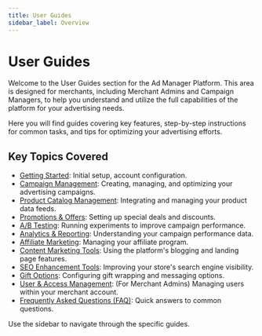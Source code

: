 ```yaml
---
title: User Guides
sidebar_label: Overview
---
```


# User Guides

Welcome to the User Guides section for the Ad Manager Platform. This area is designed for merchants, including Merchant Admins and Campaign Managers, to help you understand and utilize the full capabilities of the platform for your advertising needs.

Here you will find guides covering key features, step-by-step instructions for common tasks, and tips for optimizing your advertising efforts.

## Key Topics Covered

*   [Getting Started](/docs/user-guides/getting-started/): Initial setup, account configuration.
*   [Campaign Management](/docs/user-guides/campaign-management/): Creating, managing, and optimizing your advertising campaigns.
*   [Product Catalog Management](/docs/user-guides/product-catalogs/): Integrating and managing your product data feeds.
*   [Promotions & Offers](/docs/user-guides/promotions/): Setting up special deals and discounts.
*   [A/B Testing](/docs/user-guides/ab-testing/): Running experiments to improve campaign performance.
*   [Analytics & Reporting](/docs/user-guides/analytics/): Understanding your campaign performance data.
*   [Affiliate Marketing](/docs/user-guides/affiliate-marketing/): Managing your affiliate program.
*   [Content Marketing Tools](/docs/user-guides/content-marketing/): Using the platform's blogging and landing page features.
*   [SEO Enhancement Tools](/docs/user-guides/seo-tools/): Improving your store's search engine visibility.
*   [Gift Options](/docs/user-guides/gift-options/): Configuring gift wrapping and messaging options.
*   [User & Access Management](/docs/user-guides/user-management/): (For Merchant Admins) Managing users within your merchant account.
*   [Frequently Asked Questions (FAQ)](/docs/user-guides/faq/): Quick answers to common questions.

Use the sidebar to navigate through the specific guides.